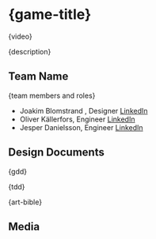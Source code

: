 # {game-title}

{video}

{description}

## Team Name

{team members and roles}

* Joakim Blomstrand , Designer [LinkedIn](https://www.linkedin.com/in/joakim-blomstrand-218417227/)
* Oliver Källerfors, Engineer [LinkedIn](https://www.linkedin.com/in/oliver-källerfors-358bb21b3/)
* Jesper Danielsson, Engineer [LinkedIn](https://www.linkedin.com/in/jesper-danielsson-9b7048159/)

## Design Documents

{gdd}

{tdd}

{art-bible}

## Media
